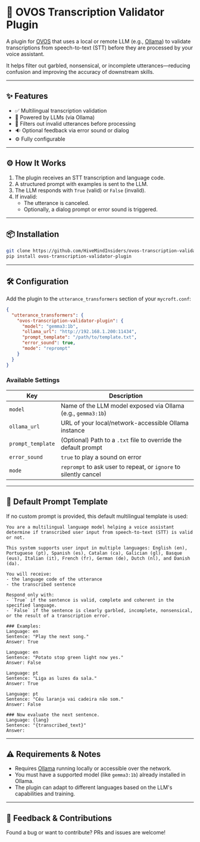 # 🧠 OVOS Transcription Validator Plugin

A plugin for [OVOS](https://openvoiceos.com) that uses a local or remote LLM (e.g., [Ollama](https://ollama.ai)) to validate transcriptions from speech-to-text (STT) before they are processed by your voice assistant.

It helps filter out garbled, nonsensical, or incomplete utterances—reducing confusion and improving the accuracy of downstream skills.

---

## ✨ Features

- ✅ Multilingual transcription validation
- 🧠 Powered by LLMs (via Ollama)
- 🎯 Filters out invalid utterances before processing
- 🔉 Optional feedback via error sound or dialog
- ⚙️ Fully configurable

---

## ⚙️ How It Works

1. The plugin receives an STT transcription and language code.
2. A structured prompt with examples is sent to the LLM.
3. The LLM responds with `True` (valid) or `False` (invalid).
4. If invalid:
   - The utterance is canceled.
   - Optionally, a dialog prompt or error sound is triggered.

---

## 📦 Installation

```bash
git clone https://github.com/HiveMindInsiders/ovos-transcription-validator-plugin
pip install ovos-transcription-validator-plugin
```

---

## 🛠 Configuration

Add the plugin to the `utterance_transformers` section of your `mycroft.conf`:

```json
{
  "utterance_transformers": {
    "ovos-transcription-validator-plugin": {
      "model": "gemma3:1b",
      "ollama_url": "http://192.168.1.200:11434",
      "prompt_template": "/path/to/template.txt",
      "error_sound": true,
      "mode": "reprompt"
    }
  }
}
```

### Available Settings

| Key               | Description                                                      |
|------------------|------------------------------------------------------------------|
| `model`           | Name of the LLM model exposed via Ollama (e.g., `gemma3:1b`)     |
| `ollama_url`      | URL of your local/network-accessible Ollama instance             |
| `prompt_template` | (Optional) Path to a `.txt` file to override the default prompt  |
| `error_sound`     | `true` to play a sound on error                                  |
| `mode`            | `reprompt` to ask user to repeat, or `ignore` to silently cancel |

---

## 🧾 Default Prompt Template

If no custom prompt is provided, this default multilingual template is used:

```text
You are a multilingual language model helping a voice assistant determine if transcribed user input from speech-to-text (STT) is valid or not.

This system supports user input in multiple languages: English (en), Portuguese (pt), Spanish (es), Catalan (ca), Galician (gl), Basque (eus), Italian (it), French (fr), German (de), Dutch (nl), and Danish (da).

You will receive:
- the language code of the utterance
- the transcribed sentence

Respond only with:
- `True` if the sentence is valid, complete and coherent in the specified language.
- `False` if the sentence is clearly garbled, incomplete, nonsensical, or the result of a transcription error.

### Examples:
Language: en  
Sentence: "Play the next song."  
Answer: True

Language: en  
Sentence: "Potato stop green light now yes."  
Answer: False

Language: pt  
Sentence: "Liga as luzes da sala."  
Answer: True

Language: pt  
Sentence: "Céu laranja vai cadeira não som."  
Answer: False

### Now evaluate the next sentence.
Language: {lang}  
Sentence: "{transcribed_text}"  
Answer:
```

---

## ⚠️ Requirements & Notes

- Requires [Ollama](https://ollama.ai) running locally or accessible over the network.
- You must have a supported model (like `gemma3:1b`) already installed in Ollama.
- The plugin can adapt to different languages based on the LLM's capabilities and training.

---

## 💬 Feedback & Contributions

Found a bug or want to contribute? PRs and issues are welcome!
